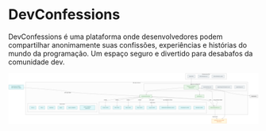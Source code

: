 
  # DevConfessions 

</div>
  DevConfessions é uma plataforma onde desenvolvedores podem compartilhar anonimamente suas confissões, experiências e histórias do mundo da programação. Um espaço seguro e divertido para desabafos da comunidade dev.
  
 ![Diagrama](diagram%20(1).png)


